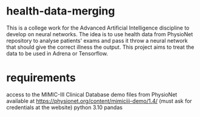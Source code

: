 # health-data-merging
This is a college work for the Advanced Artificial Intelligence discipline to develop on neural networks. The idea is to use health data from PhysioNet repository to analyse patients' exams and pass it throw a neural network that should give the correct illness the output. This project aims to treat the data to be used in Adrena or Tensorflow.

# requirements
access to the MIMIC-III Clinical Database demo files from PhysioNet available at https://physionet.org/content/mimiciii-demo/1.4/ (must ask for credentials at the website)
python 3.10
pandas
